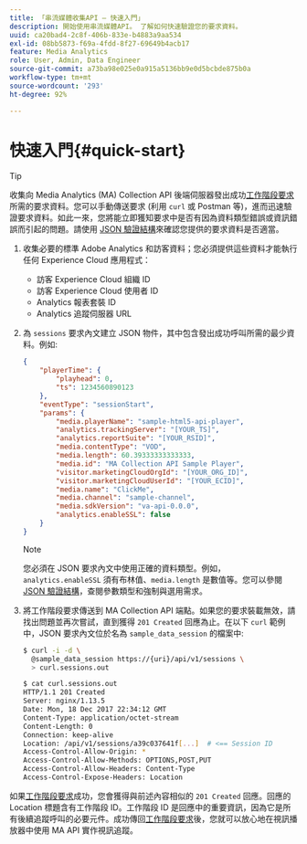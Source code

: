 ```yaml
---
title: 「串流媒體收集API — 快速入門」
description: 開始使用串流媒體API。 了解如何快速驗證您的要求資料。
uuid: ca20bad4-2c8f-406b-833e-b4883a9aa534
exl-id: 08bb5873-f69a-4fdd-8f27-69649b4acb17
feature: Media Analytics
role: User, Admin, Data Engineer
source-git-commit: a73ba98e025e0a915a5136bb9e0d5bcbde875b0a
workflow-type: tm+mt
source-wordcount: '293'
ht-degree: 92%

---
```


# 快速入門{#quick-start}

>[!TIP]
>
>收集向 Media Analytics (MA) Collection API 後端伺服器發出成功[工作階段要求](../mc-api-ref/mc-api-sessions-req.md)所需的要求資料。您可以手動傳送要求 (利用 `curl` 或 Postman 等)，進而迅速驗證要求資料。如此一來，您將能立即獲知要求中是否有因為資料類型錯誤或資訊錯誤而引起的問題。請使用 [JSON 驗證結構](../mc-api-ref/mc-api-json-validation.md)來確認您提供的要求資料是否適當。

1. 收集必要的標準 Adobe Analytics 和訪客資料；您必須提供這些資料才能執行任何 Experience Cloud 應用程式：

   * 訪客 Experience Cloud 組織 ID
   * 訪客 Experience Cloud 使用者 ID
   * Analytics 報表套裝 ID
   * Analytics 追蹤伺服器 URL

1. 為 `sessions` 要求內文建立 JSON 物件，其中包含發出成功呼叫所需的最少資料。例如:

   ```json
   {
       "playerTime": {
           "playhead": 0,
           "ts": 1234560890123
       },
       "eventType": "sessionStart",
       "params": {
           "media.playerName": "sample-html5-api-player",
           "analytics.trackingServer": "[YOUR_TS]",
           "analytics.reportSuite": "[YOUR_RSID]",
           "media.contentType": "VOD",
           "media.length": 60.39333333333333,
           "media.id": "MA Collection API Sample Player",
           "visitor.marketingCloudOrgId": "[YOUR_ORG_ID]",
           "visitor.marketingCloudUserId": "[YOUR_ECID]",
           "media.name": "ClickMe",
           "media.channel": "sample-channel",
           "media.sdkVersion": "va-api-0.0.0",
           "analytics.enableSSL": false
       }
   }
   ```

   >[!NOTE]
   >
   >您必須在 JSON 要求內文中使用正確的資料類型。例如，`analytics.enableSSL` 須有布林值、`media.length` 是數值等。您可以參閱 [JSON 驗證結構](mc-api-validate-reqs.md)，查閱參數類型和強制與選用需求。

1. 將工作階段要求傳送到 MA Collection API 端點。如果您的要求裝載無效，請找出問題並再次嘗試，直到獲得 `201 Created` 回應為止。在以下 `curl` 範例中，JSON 要求內文位於名為 `sample_data_session` 的檔案中:

   ```sh
   $ curl -i -d \
     @sample_data_session https://{uri}/api/v1/sessions \
     > curl.sessions.out
   
   $ cat curl.sessions.out
   HTTP/1.1 201 Created
   Server: nginx/1.13.5
   Date: Mon, 18 Dec 2017 22:34:12 GMT
   Content-Type: application/octet-stream
   Content-Length: 0
   Connection: keep-alive
   Location: /api/v1/sessions/a39c037641f[...]  # <== Session ID  
   Access-Control-Allow-Origin: *
   Access-Control-Allow-Methods: OPTIONS,POST,PUT
   Access-Control-Allow-Headers: Content-Type
   Access-Control-Expose-Headers: Location
   ```

如果[工作階段要求](../mc-api-ref/mc-api-sessions-req.md)成功，您會獲得與前述內容相似的 `201 Created` 回應。回應的 Location 標題含有工作階段 ID。工作階段 ID 是回應中的重要資訊，因為它是所有後續追蹤呼叫的必要元件。成功傳回[工作階段要求](../mc-api-ref/mc-api-sessions-req.md)後，您就可以放心地在視訊播放器中使用 MA API 實作視訊追蹤。
